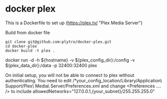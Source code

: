 docker plex
===========

This is a Dockerfile to set up (https://plex.tv/ "Plex Media Server")

Build from docker file

```
git clone git@github.com:plytro/docker-plex.git
cd docker-plex
docker build -t plex . 
```

docker run -d -h ${hostname} -v ${plex_config_dir}:/config -v ${plex_data_dir}:/data -p 32400:32400  plex

On initial setup, you will not be able to connect to plex without authenticating. You need to edit /*your_config_location/Library/Application\ Support/Plex\ Media\ Server/Preferences.xml and change <Preferences .... /> to include allowedNetworks="127.0.0.1,{your_subnet}/255.255.255.0"
